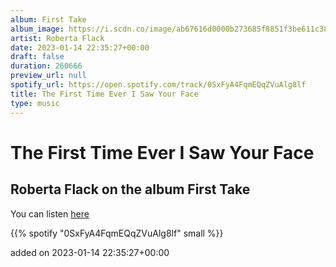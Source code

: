 ```yaml
---
album: First Take
album_image: https://i.scdn.co/image/ab67616d0000b273685f8851f3be611c386c7cc0
artist: Roberta Flack
date: 2023-01-14 22:35:27+00:00
draft: false
duration: 260666
preview_url: null
spotify_url: https://open.spotify.com/track/0SxFyA4FqmEQqZVuAlg8lf
title: The First Time Ever I Saw Your Face
type: music
---
```



# The First Time Ever I Saw Your Face

## Roberta Flack on the album First Take

You can listen [here](https://open.spotify.com/track/0SxFyA4FqmEQqZVuAlg8lf)

{{% spotify "0SxFyA4FqmEQqZVuAlg8lf" small %}}

added on 2023-01-14 22:35:27+00:00